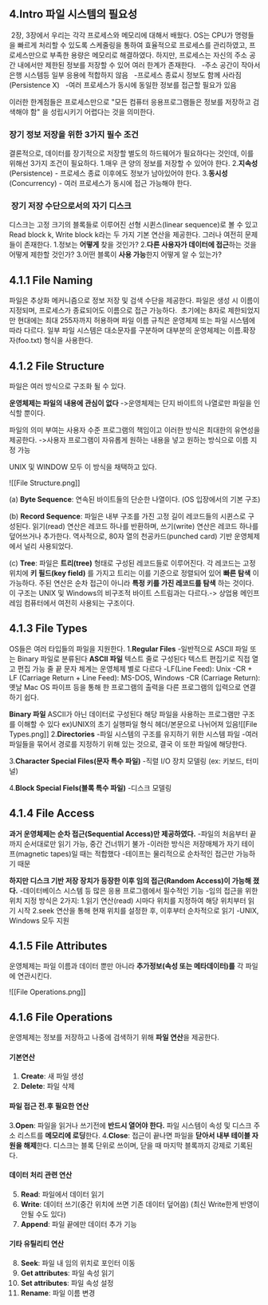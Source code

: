 ## 4.Intro 파일 시스템의 필요성
 2장, 3장에서 우리는 각각 프로세스와 메모리에 대해서 배웠다. OS는 CPU가 명령들을 빠르게 처리할 수 있도록 스케줄링을 통하여 효율적으로 프로세스를 관리하였고, 프로세스만으로 부족한 용량은 메모리로 해결하였다. 하지만, 프로세스는 자신의 주소 공간 내에서만 제한된 정보를 저장할 수 있어 여러 한계가 존재한다.
  -주소 공간이 작아서 은행 시스템등 일부 응용에 적합하지 않음
  -프로세스 종료시 정보도 함께 사라짐(Persistence X)
  -여러 프로세스가 동시에 동일한 정보를 접근할 필요가 있음

이러한 한계점들은 프로세스만으로 "모든 컴퓨터 응용프로그램들은 정보를 저장하고 검색해야 함" 을 성립시키기 어렵다는 것을 의미한다.


### **장기 정보 저장을 위한 3가지 필수 조건**
결론적으로, 데이터를 장기적으로 저장할 별도의 하드웨어가 필요하다는 것인데, 이를 위해선 3가지 조건이 필요하다.
1.매우 큰 양의 정보를 저장할 수 있어야 한다.
2.**지속성**(Persistence) - 프로세스 종료 이후에도 정보가 남아있어야 한다.
3.**동시성**(Concurrency) - 여러 프로세스가 동시에 접근 가능해야 한다.

  

###  **장기 저장 수단으로서의 자기 디스크**
디스크는 고정 크기의 블록들로 이루어진 선형 시퀸스(linear sequence)로 볼 수 있고 
Read block k, Write block k라는 두 가지 기본 연산을 제공한다.
그러나 여전히 문제들이 존재한다.
1.정보는 **어떻게** 찾을 것인가?
2.**다른 사용자가 데이터에 접근**하는 것을 어떻게 제한할 것인가?
3.어떤 블록이 **사용 가능**한지 어떻게 알 수 있는가?

  

  

## 4.1.1 File Naming
파일은 추상화 메커니즘으로 정보 저장 및 검색 수단을 제공한다.
파일은 생성 시 이름이 지정되며, 프로세스가 종료되어도 이름으로 접근 가능하다. 
초기에는 8자로 제한되었지만 현대에는 최대 255자까지 허용하며 파일 이름 규칙은 운영체제 또는 파일 시스템에 따라 다르다.
일부 파일 시스템은 대소문자를 구분하며 대부분의 운영체제는 이름.확장자(foo.txt) 형식을 사용한다.


## 4.1.2 File Structure
파일은 여러 방식으로 구조화 될 수 있다.

**운영체제는 파일의 내용에 관심이 없다**
->운영체제는 단지 바이트의 나열로만 파일을 인식할 뿐이다.

파일의 의미 부여는 사용자 수준 프로그램의 책임이고
이러한 방식은 최대한의 유연성을 제공한다.
->사용자 프로그램이 자유롭게 원하는 내용을 넣고 원하는 방식으로
이름 지정 가능

UNIX 및 WINDOW 모두 이 방식을 채택하고 있다.

![[File Structure.png]]

(a) **Byte Sequence**: 연속된 바이트들의 단순한 나열이다. (OS 입장에서의 기본 구조)

(b) **Record Sequence**: 파일은 내부 구조를 가진 고정 길이 레코드들의 시퀸스로 구성된다. 읽기(read) 연산은 레코드 하나를 반환하며,
쓰기(write) 연산은 레코드 하나를 덮어쓰거나 추가한다.
역사적으로, 80자 열의 천공카드(punched card) 기반 운영체제에서 널리 사용되었다.

(c) **Tree**: 파일은 **트리(tree)** 형태로 구성된 레코드들로 이루어진다.
각 레코드는 고정위치에 **키 필드(key field)** 를 가지고 트리는 이를 기준으로 정렬되어 있어 **빠른 탐색** 이 가능하다.
주된 연산은 순차 접근이 아니라 **특정 키를 가진 레코드를 탐색** 하는 것이다.
이 구조는 UNIX 및 Windows의 비구조적 바이트 스트림과는 다르다.-> 상업용 메인프레임 컴퓨터에서 여전히 사용되는 구조이다.


## 4.1.3 File Types
OS들은 여러 타입들의 파일을 지원한다.
1.**Regular Files**
-일반적으로 ASCII 파일 또는 Binary 파일로 분류된다
**ASCII 파일**
	텍스트 줄로 구성된다
	텍스트 편집기로 직접 열고 편집 가능
	줄 끝 문자 체계는 운영체제 별로 다르다
	-LF(Line Feed): Unix
	-CR + LF (Carriage Return + Line Feed): MS-DOS, Windows
	-CR (Carriage Return): 옛날 Mac OS
	파이프 등을 통해 한 프로그램의 출력을 다른 프로그램의 입력으로 연결하기 쉽다.

**Binary 파일**
	ASCII가 아닌 데이터로 구성된다
	해당 파일을 사용하는 프로그램만 구조를 이해할 수 있다
	ex)UNIX의 초기 실행파일 형식
	헤더/본문으로 나뉘어져 있음![[File Types.png]]
2.**Directories**
-파일 시스템의 구조를 유지하기 위한 시스템 파일
-여러 파일들을 묶어서 경로를 지정하기 위해 있는 것으로,
결국 이 또한 파일에 해당한다.

3.**Character Special Files(문자 특수 파일)**
-직렬 I/O 장치 모델링 (ex: 키보드, 터미널)

4.**Block Special Fiels(블록 특수 파일)**
-디스크 모델링


## 4.1.4 File Access
**과거 운영체제는 순차 접근(Sequential Access)만 제공하였다.**
-파일의 처음부터 끝까지 순서대로만 읽기 가능, 중간 건너뛰기 불가
-이러한 방식은 저장매체가 자기 테이프(magnetic tapes)일 때는 적합했다
	-테이프는 물리적으로 순차적인 접근만 가능하기 때문

**하지만 디스크 기반 저장 장치가 등장한 이후 임의 접근(Random Access)이 가능해 졌다.**
-데이터베이스 시스템 등 많은 응용 프로그램에서 필수적인 기능
-임의 접근을 위한 위치 지정 방식은 2가지:
	1.읽기 연산(read) 시마다 위치를 지정하여 해당 위치부터 읽기 시작
	2.seek 연산을 통해 현재 위치를 설정한 후, 이후부터 순차적으로 읽기
	-UNIX, Windows 모두 지원



## 4.1.5 File Attributes
운영체제는 파일 이름과 데이터 뿐만 아니라 **추가정보(속성 또는 메타데이터)를**  각  파일에 연관시킨다.

![[File Operations.png]]


## 4.1.6 File Operations
운영체제는 정보를 저장하고 나중에 검색하기 위해 **파일 연산**을 제공한다.
####  기본연산
1. **Create**: 새 파일 생성
2. **Delete**: 파일 삭제
#### 파일 접근 전.후 필요한 연산
3.**Open**:    파일을 읽거나 쓰기전에 **반드시 열어야 한다.**
	    파일 시스템이 속성 및 디스크 주소 리스트를 **메모리에 로딩**한다.
4.**Close**:    접근이 끝나면 파일을 **닫아서 내부 테이블 자원을 해제**한다.
		디스크는 블록 단위로 쓰이며, 닫을 때 마지막 블록까지 강제로 기록된다.
#### 데이터 처리 관련 연산
5. **Read**: 파일에서 데이터 읽기
6. **Write**: 데이터 쓰기(중간 위치에 쓰면 기존 데이터 덮어씀) (최신 Write한게 반영이 안될 수도 있다)
7. **Append**: 파일 끝에만 데이터 추가 기능
#### 기타 유틸리티 연산
8. **Seek**: 파일 내 임의 위치로 포인터 이동
9. **Get attributes**: 파일 속성 읽기
10. **Set attributes**: 파일 속성 설정
11. **Rename**: 파일 이름 변경
